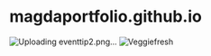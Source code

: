 # magdaportfolio.github.io
![Uploading eventtip2.png…]()
![Veggiefresh](https://user-images.githubusercontent.com/114610789/206912307-eeebca37-4ad5-4ef4-b7fb-882520c3c4cf.png)
